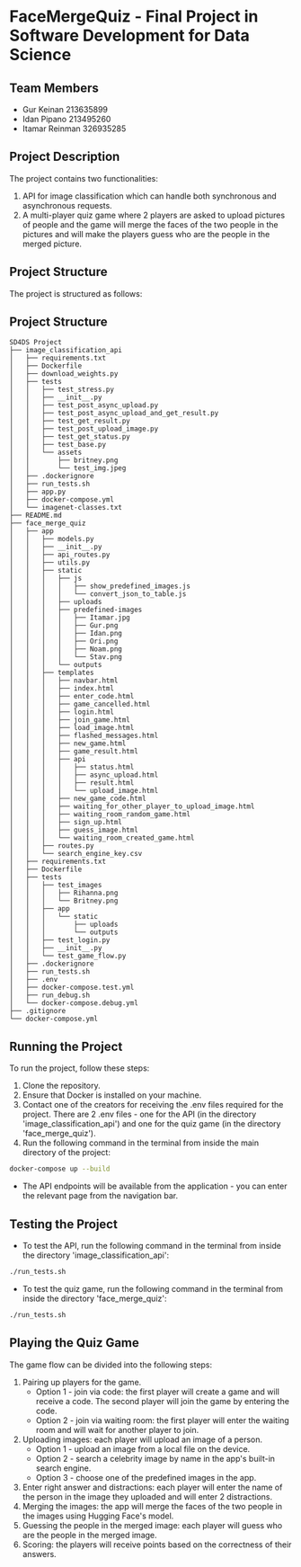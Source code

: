 # FaceMergeQuiz - Final Project in Software Development for Data Science
## Team Members
- Gur Keinan 213635899
- Idan Pipano 213495260
- Itamar Reinman 326935285

## Project Description
The project contains two functionalities:
1. API for image classification which can handle both synchronous and asynchronous requests.
2. A multi-player quiz game where 2 players are asked to upload pictures of people and the game will merge the faces of the two people in the pictures and will make the players guess who are the people in the merged picture.

## Project Structure
The project is structured as follows:

## Project Structure

```
SD4DS Project
├── image_classification_api
│   ├── requirements.txt
│   ├── Dockerfile
│   ├── download_weights.py
│   ├── tests
│   │   ├── test_stress.py
│   │   ├── __init__.py
│   │   ├── test_post_async_upload.py
│   │   ├── test_post_async_upload_and_get_result.py
│   │   ├── test_get_result.py
│   │   ├── test_post_upload_image.py
│   │   ├── test_get_status.py
│   │   ├── test_base.py
│   │   └── assets
│   │       ├── britney.png
│   │       └── test_img.jpeg
│   ├── .dockerignore
│   ├── run_tests.sh
│   ├── app.py
│   ├── docker-compose.yml
│   └── imagenet-classes.txt
├── README.md
├── face_merge_quiz
│   ├── app
│   │   ├── models.py
│   │   ├── __init__.py
│   │   ├── api_routes.py
│   │   ├── utils.py
│   │   ├── static
│   │   │   ├── js
│   │   │   │   ├── show_predefined_images.js
│   │   │   │   └── convert_json_to_table.js
│   │   │   ├── uploads
│   │   │   ├── predefined-images
│   │   │   │   ├── Itamar.jpg
│   │   │   │   ├── Gur.png
│   │   │   │   ├── Idan.png
│   │   │   │   ├── Ori.png
│   │   │   │   ├── Noam.png
│   │   │   │   └── Stav.png
│   │   │   └── outputs
│   │   ├── templates
│   │   │   ├── navbar.html
│   │   │   ├── index.html
│   │   │   ├── enter_code.html
│   │   │   ├── game_cancelled.html
│   │   │   ├── login.html
│   │   │   ├── join_game.html
│   │   │   ├── load_image.html
│   │   │   ├── flashed_messages.html
│   │   │   ├── new_game.html
│   │   │   ├── game_result.html
│   │   │   ├── api
│   │   │   │   ├── status.html
│   │   │   │   ├── async_upload.html
│   │   │   │   ├── result.html
│   │   │   │   └── upload_image.html
│   │   │   ├── new_game_code.html
│   │   │   ├── waiting_for_other_player_to_upload_image.html
│   │   │   ├── waiting_room_random_game.html
│   │   │   ├── sign_up.html
│   │   │   ├── guess_image.html
│   │   │   └── waiting_room_created_game.html
│   │   ├── routes.py
│   │   └── search_engine_key.csv
│   ├── requirements.txt
│   ├── Dockerfile
│   ├── tests
│   │   ├── test_images
│   │   │   ├── Rihanna.png
│   │   │   └── Britney.png
│   │   ├── app
│   │   │   └── static
│   │   │       ├── uploads
│   │   │       └── outputs
│   │   ├── test_login.py
│   │   ├── __init__.py
│   │   └── test_game_flow.py
│   ├── .dockerignore
│   ├── run_tests.sh
│   ├── .env
│   ├── docker-compose.test.yml
│   ├── run_debug.sh
│   └── docker-compose.debug.yml
├── .gitignore
└── docker-compose.yml
```

## Running the Project
To run the project, follow these steps:
1. Clone the repository.
2. Ensure that Docker is installed on your machine.
3. Contact one of the creators for receiving the .env files required for the project. There are 2 .env files - 
one for the API (in the directory 'image_classification_api') and one for the quiz game (in the directory 'face_merge_quiz').
4. Run the following command in the terminal from inside the main directory of the project:
```bash
docker-compose up --build
```
- The API endpoints will be available from the application - you can enter the relevant page from the navigation bar.

## Testing the Project
- To test the API, run the following command in the terminal from inside the directory 'image_classification_api':
```bash
./run_tests.sh
```
- To test the quiz game, run the following command in the terminal from inside the directory 'face_merge_quiz':
```bash
./run_tests.sh
```

## Playing the Quiz Game
The game flow can be divided into the following steps:
1. Pairing up players for the game.
   - Option 1 - join via code: the first player will create a game and will receive a code. The second player will join the game by entering the code.
   - Option 2 - join via waiting room: the first player will enter the waiting room and will wait for another player to join.
2. Uploading images: each player will upload an image of a person.
   - Option 1 - upload an image from a local file on the device.
   - Option 2 - search a celebrity image by name in the app's built-in search engine.
   - Option 3 - choose one of the predefined images in the app.
3. Enter right answer and distractions: each player will enter the name of the person in the image they uploaded and will enter 2 distractions.
4. Merging the images: the app will merge the faces of the two people in the images using Hugging Face's model.
5. Guessing the people in the merged image: each player will guess who are the people in the merged image.
6. Scoring: the players will receive points based on the correctness of their answers.
